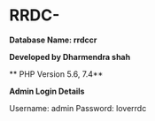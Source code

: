 # RRDC-
**Database Name: rrdccr**

**Developed by Dharmendra shah**

** PHP Version 5.6, 7.4**


**Admin Login Details**

Username: admin
Password: loverrdc

